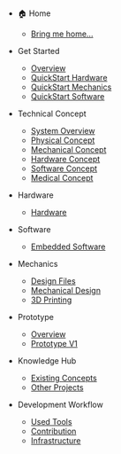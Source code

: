 * :house: Home
  * [Bring me home...](getstarted/overview.md)

* Get Started
  * [Overview](getstarted/overview.md)
  * [QuickStart Hardware](getstarted/hardwareSetup.md)
  * [QuickStart Mechanics](getstarted/softwareSetup.md)
  * [QuickStart Software](getstarted/SoftwareSetup.md)

* Technical Concept
  * [System Overview](concept/systemOverview.md)
  * [Physical Concept](concept/physicalConcept.md)
  * [Mechanical Concept](concept/mechanicalConcept.md)
  * [Hardware Concept](concept/hardwareConcept.md)
  * [Software Concept](concept/softwareConcept.md)
  * [Medical Concept](concept/medicalConcept.md)

* Hardware
  * [Hardware](concept/usedHardware.md)

* Software
  * [Embedded Software](software/embeddedSoftware.md)

* Mechanics
  * [Design Files](.\docs\mechanics\designFiles.md)
  * [Mechanical Design](.\docs\mechanics\mechanicalDesign.md)
  * [3D Printing](.\docs\mechanics\printDocumentation.md)

* Prototype
  * [Overview](prototype/overview.md)
  * [Prototype V1](prototype/prototype1st.md)

* Knowledge Hub
  * [Existing Concepts](.\docs\knowledge\existingConcepts.md)
  * [Other Projects](.\docs\knowledge\otherProjects.md)

* Development Workflow
  * [Used Tools]()
  * [Contribution]()
  * [Infrastructure]()